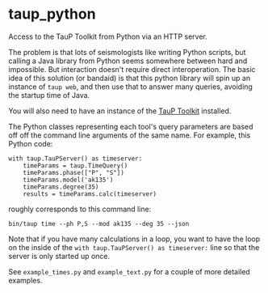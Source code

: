 # taup_python

Access to the TauP Toolkit from Python via an HTTP server.

The problem is that lots of seismologists like writing Python scripts, but
calling a Java library from Python seems somewhere
between hard and impossible. But interaction doesn't require direct
interoperation. The
basic idea of this solution (or bandaid)
is that this python library will spin up an instance of `taup web`,
and then use that to answer many queries, avoiding the startup time of Java.

You will also need to have an instance of the
[TauP Toolkit](https://taup.readthedocs.io/en/latest/)
installed.

The Python classes representing each tool's query parameters are based off
off the command line arguments of the same name. For example, this Python
code:

```
with taup.TauPServer() as timeserver:
    timeParams = taup.TimeQuery()
    timeParams.phase(["P", "S"])
    timeParams.model('ak135')
    timeParams.degree(35)
    results = timeParams.calc(timeserver)
```

roughly corresponds to this command line:
```
bin/taup time --ph P,S --mod ak135 --deg 35 --json
```

Note that if you have many calculations in a loop, you want to have the loop
on the inside of the `with taup.TauPServer() as timeserver:` line so that
the server is only started up once.

See `example_times.py` and `example_text.py` for a couple of more detailed examples.
